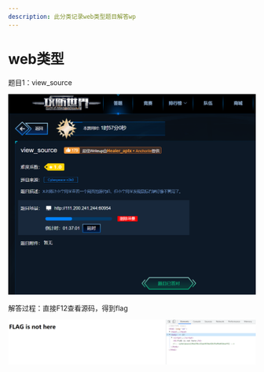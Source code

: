 ```yaml
---
description: 此分类记录web类型题目解答wp
---
```


# web类型

题目1：view\_source

![](../../.gitbook/assets/image%20%28133%29.png)

解答过程：直接F12查看源码，得到flag

![](../../.gitbook/assets/image%20%28132%29.png)



